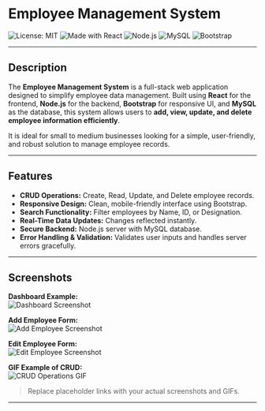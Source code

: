 # Employee Management System

![License: MIT](https://img.shields.io/badge/License-MIT-green.svg)
![Made with React](https://img.shields.io/badge/Made%20with-React-blue.svg)
![Node.js](https://img.shields.io/badge/Backend-Node.js-green.svg)
![MySQL](https://img.shields.io/badge/Database-MySQL-blue.svg)
![Bootstrap](https://img.shields.io/badge/UI-Bootstrap-purple.svg)

---

## Description

The **Employee Management System** is a full-stack web application designed to simplify employee data management. Built using **React** for the frontend, **Node.js** for the backend, **Bootstrap** for responsive UI, and **MySQL** as the database, this system allows users to **add, view, update, and delete employee information efficiently**.

It is ideal for small to medium businesses looking for a simple, user-friendly, and robust solution to manage employee records.

---

## Features

- **CRUD Operations:** Create, Read, Update, and Delete employee records.
- **Responsive Design:** Clean, mobile-friendly interface using Bootstrap.
- **Search Functionality:** Filter employees by Name, ID, or Designation.
- **Real-Time Data Updates:** Changes reflected instantly.
- **Secure Backend:** Node.js server with MySQL database.
- **Error Handling & Validation:** Validates user inputs and handles server errors gracefully.

---

## Screenshots

**Dashboard Example:**  
![Dashboard Screenshot](https://via.placeholder.com/800x400?text=Dashboard+Screenshot)

**Add Employee Form:**  
![Add Employee Screenshot](https://drive.google.com/file/d/1HEcEQe7tp5MCM2dKekHBUGPGjjgaVUFP/view?usp=drive_link)

**Edit Employee Form:**  
![Edit Employee Screenshot](https://via.placeholder.com/800x400?text=Edit+Employee+Form)

**GIF Example of CRUD:**  
![CRUD Operations GIF](https://via.placeholder.com/800x400?text=CRUD+Operations+GIF)

> Replace placeholder links with your actual screenshots and GIFs.

---
